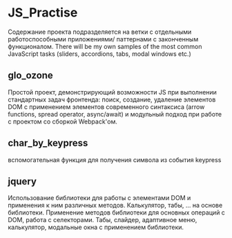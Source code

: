 # JS_Practise
 Содержание проекта подразделяется на ветки с отдельными работоспособными приложениями/ паттернами с законченным функционалом. There will be my own samples of the most common JavaScript tasks (sliders, accordions, tabs, modal windows etc.)

## glo_ozone
Простой проект, демонстрирующий возможности JS при выполнении стандартных задач фронтенда: поиск, создание, удаление элементов DOM с применением элементов современного синтаксиса (arrow functions, spread operator, async/await) и модульный подход при работе с проектом со сборкой Webpack'ом.

## char_by_keypress
 вспомогательная функция для получения символа из события keypress

## jquery
Использование библиотеки для работы с элементами DOM и применения к ним различных методов. Калькулятор, табы, ... на основе библиотеки.
Применение методов библиотеки для основных операций с DOM, работа с селекторами. Табы, слайдер, адаптивное меню, калькулятор, модальные окна с применением библиотеки.

